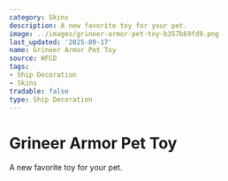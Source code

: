 ```yaml
---
category: Skins
description: A new favorite toy for your pet.
image: ../images/grineer-armor-pet-toy-b357b69fd9.png
last_updated: '2025-09-17'
name: Grineer Armor Pet Toy
source: WFCD
tags:
- Ship Decoration
- Skins
tradable: false
type: Ship Decoration
---
```


# Grineer Armor Pet Toy

A new favorite toy for your pet.

